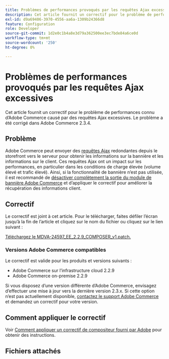 ```yaml
---
title: Problèmes de performances provoqués par les requêtes Ajax excessives
description: Cet article fournit un correctif pour le problème de performances connu d’Adobe Commerce causé par des requêtes Ajax excessives. Le problème a été corrigé dans Adobe Commerce 2.3.4.
exl-id: d9a69406-3970-4556-aa6a-1309b24366d8
feature: Configuration
role: Developer
source-git-commit: 1d2e0c1b4a8e3d79a362500ee3ec7bde84a6ce0d
workflow-type: tm+mt
source-wordcount: '250'
ht-degree: 0%

---
```


# Problèmes de performances provoqués par les requêtes Ajax excessives

Cet article fournit un correctif pour le problème de performances connu d’Adobe Commerce causé par des requêtes Ajax excessives. Le problème a été corrigé dans Adobe Commerce 2.3.4.

## Problème

Adobe Commerce peut envoyer des [requêtes Ajax](/help/troubleshooting/miscellaneous/high-throughput-ajax-requests-cause-poor-performance.md) redondantes depuis le storefront vers le serveur pour obtenir les informations sur la bannière et les informations sur le client. Ces requêtes Ajax ont un impact sur les performances, en particulier dans les conditions de charge élevée (volume élevé et trafic élevé). Ainsi, si la fonctionnalité de bannière n’est pas utilisée, il est recommandé de [désactiver complètement la sortie du module de bannière Adobe Commerce](/help/troubleshooting/miscellaneous/disable-magento-banner-output-to-improve-site-performance.md) et d’appliquer le correctif pour améliorer la récupération des informations client.

## Correctif

Le correctif est joint à cet article. Pour le télécharger, faites défiler l’écran jusqu’à la fin de l’article et cliquez sur le nom du fichier ou cliquez sur le lien suivant :

[Téléchargez le MDVA-24597\_EE\_2.2.9\_COMPOSER\_v1.patch.](assets/MDVA-24597_EE_2.2.9_COMPOSER_v1.patch.zip)

### Versions Adobe Commerce compatibles

Le correctif est valide pour les produits et versions suivants :

* Adobe Commerce sur l’infrastructure cloud 2.2.9
* Adobe Commerce on-premise 2.2.9

Si vous disposez d’une version différente d’Adobe Commerce, envisagez d’effectuer une mise à jour vers la dernière version 2.3.x. Si cette option n’est pas actuellement disponible, [ contactez le support Adobe Commerce](/help/help-center-guide/help-center/magento-help-center-user-guide.md#submit-ticket) et demandez un correctif pour votre version.

## Comment appliquer le correctif

Voir [Comment appliquer un correctif de compositeur fourni par Adobe](/help/how-to/general/how-to-apply-a-composer-patch-provided-by-magento.md) pour obtenir des instructions.

## Fichiers attachés

